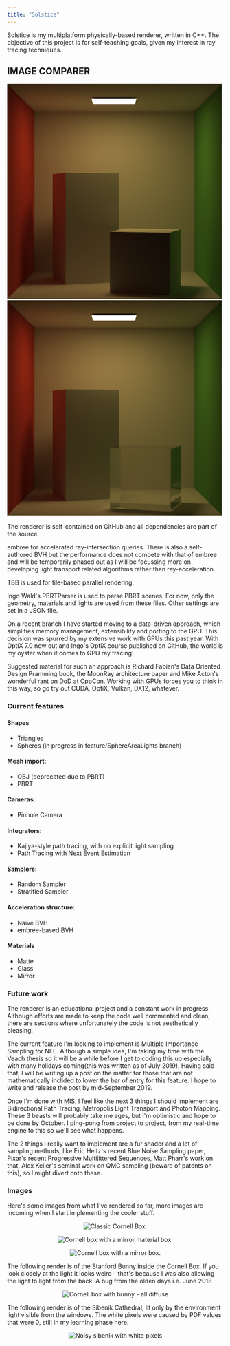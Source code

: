 ```yaml
---
title: "Solstice"
---
```


Solstice is my multiplatform physically-based renderer, written in C++. The objective of this project is for self-teaching goals, given my interest in ray tracing techniques.


## IMAGE COMPARER

<div class="image-comparer">
  <div class="image-comparer__window">
    <img class="image-comparer__image" src="/assets/solstice/cornellBoxOriginal.png" width="500" height="500">
  </div>

  <div class="image-comparer__window image-comparer__overlay">
    <img class="image-comparer__image" src="/assets/solstice/cornellGlass.png" width="500" height="500">
  </div>
</div>

The renderer is self-contained on GitHub and all dependencies are part of the source.

embree for accelerated ray-intersection queries. There is also a self-authored BVH but the performance does not compete with that of embree and will be temporarily phased out as I will be focussing more on developing light transport related algorithms rather than ray-acceleration.

TBB is used for tile-based parallel rendering.

Ingo Wald's PBRTParser is used to parse PBRT scenes. For now, only the geometry, materials and lights are used from these files. Other settings are set in a JSON file.

On a recent branch I have started moving to a data-driven approach, which simplifies memory management, extensibility and porting to the GPU. This decision was spurred by my extensive work with GPUs this past year. With OptiX 7.0 now out and Ingo's OptiX course published on GitHub, the world is my oyster when it comes to GPU ray tracing!

Suggested material for such an approach is Richard Fabian's Data Oriented Design Pramming book, the MoonRay architecture paper and Mike Acton's wonderful rant on DoD at CppCon. Working with GPUs forces you to think in this way, so go try out CUDA, OptiX, Vulkan, DX12, whatever.


### Current features

#### Shapes

* Triangles
* Spheres (in progress in feature/SphereAreaLights branch)

#### Mesh import:

* OBJ (deprecated due to PBRT)
* PBRT

#### Cameras:

* Pinhole Camera

#### Integrators:

* Kajiya-style path tracing, with no explicit light sampling
* Path Tracing with Next Event Estimation

#### Samplers:

* Random Sampler
* Stratified Sampler

#### Acceleration structure:

* Naive BVH
* embree-based BVH

#### Materials

* Matte
* Glass
* Mirror 

### Future work

The renderer is an educational project and a constant work in progress. Although efforts are made to keep the code well commented and clean, there are sections where unfortunately the code is not aesthetically pleasing.

The current feature I'm looking to implement is Multiple Importance Sampling for NEE. Although a simple idea, I'm taking my time with the Veach thesis so it will be a while before I get to coding this up especially with many holidays coming(this was written as of July 2019). Having said that, I will be writing up a post on the matter for those that are not mathematically inclided to lower the bar of entry for this feature. I hope to write and release the post by mid-September 2019.

Once I'm done with MIS, I feel like the next 3 things I should implement are Bidirectional Path Tracing, Metropolis Light Transport and Photon Mapping. These 3 beasts will probably take me ages, but I'm optimistic and hope to be done by October. I ping-pong from project to project, from my real-time engine to this so we'll see what happens.

The 2 things I really want to implement are a fur shader and a lot of sampling methods, like Eric Heitz's recent Blue Noise Sampling paper, Pixar's recent Progressive Multijittered Sequences, Matt Pharr's work on that, Alex Keller's seminal work on QMC sampling (beware of patents on this), so I might divert onto these.


### Images

Here's some images from what I've rendered so far, more images are incoming when I start implementing the cooler stuff. 
<p align="center">
<img src="{{ site.url }}/assets/solstice/cornellBoxOriginal.png" alt="Classic Cornell Box.">
</p>

<p align="center">
<img src="{{ site.url }}/assets/solstice/cornellMirror.png" alt="Cornell box with a mirror material box.">
</p>
<p align="center">
<img src="{{ site.url }}/assets/solstice/cornellGlass.png" alt="Cornell box with a mirror box.">
</p>



The following render is of the Stanford Bunny inside the Cornell Box. If you look closely at the light it looks weird - that's because I was also allowing the light to light from the back. A bug from the olden days i.e. June 2018
<p align="center">
<img src="{{ site.url }}/assets/solstice/bunny.png" alt="Cornell box with bunny - all diffuse">
</p>

The following render is of the Sibenik Cathedral, lit only by the environment light visible from the windows. The white pixels were caused by PDF values that were 0, still in my learning phase here.

<p align="center">
<img src="{{ site.url }}/assets/solstice/sibenik.png" alt="Noisy sibenik with white pixels">
</p>
